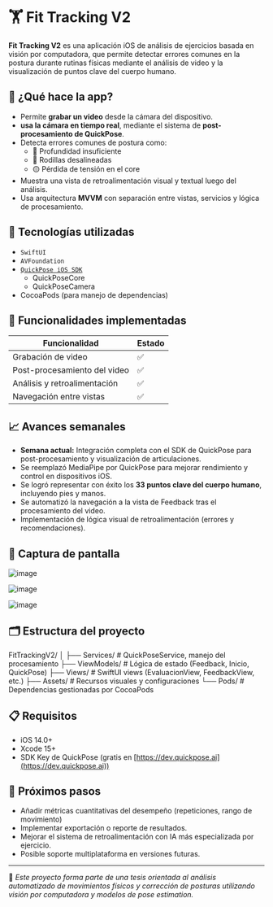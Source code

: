 # 🏋️ Fit Tracking V2

**Fit Tracking V2** es una aplicación iOS de análisis de ejercicios basada en visión por computadora, que permite detectar errores comunes en la postura durante rutinas físicas mediante el análisis de video y la visualización de puntos clave del cuerpo humano.

## 🚀 ¿Qué hace la app?

- Permite **grabar un video** desde la cámara del dispositivo.
- **usa la cámara en tiempo real**, mediante el sistema de **post-procesamiento de QuickPose**.
- Detecta errores comunes de postura como:
  - 🔴 Profundidad insuficiente
  - 🔴 Rodillas desalineadas
  - 🟡 Pérdida de tensión en el core
- Muestra una vista de retroalimentación visual y textual luego del análisis.
- Usa arquitectura **MVVM** con separación entre vistas, servicios y lógica de procesamiento.

## 🧠 Tecnologías utilizadas

- `SwiftUI`
- `AVFoundation`
- [`QuickPose iOS SDK`](https://quickpose.ai/products/ios-sdk/)
  - QuickPoseCore
  - QuickPoseCamera
- CocoaPods (para manejo de dependencias)

## 🧩 Funcionalidades implementadas

| Funcionalidad                  | Estado  |
|-------------------------------|---------|
| Grabación de video            | ✅      |
| Post-procesamiento del video  | ✅      |
| Análisis y retroalimentación  | ✅      |
| Navegación entre vistas       | ✅      |

## 📈 Avances semanales

- **Semana actual:** Integración completa con el SDK de QuickPose para post-procesamiento y visualización de articulaciones.
- Se reemplazó MediaPipe por QuickPose para mejorar rendimiento y control en dispositivos iOS.
- Se logró representar con éxito los **33 puntos clave del cuerpo humano**, incluyendo pies y manos.
- Se automatizó la navegación a la vista de Feedback tras el procesamiento del video.
- Implementación de lógica visual de retroalimentación (errores y recomendaciones).

## 📱 Captura de pantalla

![image](https://github.com/user-attachments/assets/ce1f2c19-6ee3-4e4b-bb63-8d80c1786477)

![image](https://github.com/user-attachments/assets/a4252d8c-8689-41df-99b0-a75ec929c533)

![image](https://github.com/user-attachments/assets/75996a0b-da08-44b0-be67-5a4f5ea6599d)

## 🗂️ Estructura del proyecto

FitTrackingV2/
│
├── Services/ # QuickPoseService, manejo del procesamiento
├── ViewModels/ # Lógica de estado (Feedback, Inicio, QuickPose)
├── Views/ # SwiftUI views (EvaluacionView, FeedbackView, etc.)
├── Assets/ # Recursos visuales y configuraciones
└── Pods/ # Dependencias gestionadas por CocoaPods


## 📋 Requisitos

- iOS 14.0+
- Xcode 15+
- SDK Key de QuickPose (gratis en [https://dev.quickpose.ai](https://dev.quickpose.ai))

## 🧪 Próximos pasos

- Añadir métricas cuantitativas del desempeño (repeticiones, rango de movimiento)
- Implementar exportación o reporte de resultados.
- Mejorar el sistema de retroalimentación con IA más especializada por ejercicio.
- Posible soporte multiplataforma en versiones futuras.

---

🎯 *Este proyecto forma parte de una tesis orientada al análisis automatizado de movimientos físicos y corrección de posturas utilizando visión por computadora y modelos de pose estimation.*
